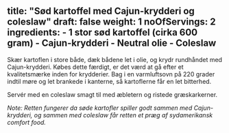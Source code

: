 title: "Sød kartoffel med Cajun-krydderi og coleslaw"
draft: false
weight: 1
noOfServings: 2
ingredients:
	- 1 stor sød kartoffel (cirka 600 gram)
	- Cajun-krydderi
	- Neutral olie
	- Coleslaw
---

Skær kartoflen i store både, dæk bådene let i olie, og krydr rundhåndet
med Cajun-krydderi. Købes dette færdigt, er det værd at gå efter et
kvalitetsmærke inden for krydderier. Bag i en varmluftsovn på 220 grader
indtil møre og let brankede i kanterne, så kartoflerne får en let
bitterhed.

Servér med en coleslaw smagt til med æbletern og ristede græskarkerner.

*Note: Retten fungerer da søde kartofler spiller godt sammen med
Cajun-krydderi, og sammen med coleslaw får retten et præg af
sydamerikansk comfort food.*

